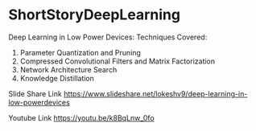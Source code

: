 # ShortStoryDeepLearning

Deep Learning in Low Power Devices:
Techniques Covered:
1. Parameter Quantization and Pruning
2. Compressed Convolutional Filters and Matrix Factorization
3. Network Architecture Search
4. Knowledge Distillation




Slide Share Link
https://www.slideshare.net/lokeshv9/deep-learning-in-low-powerdevices

Youtube Link
https://youtu.be/k8BqLnw_0fo
